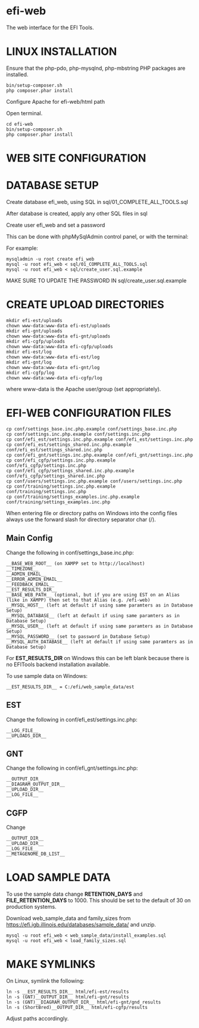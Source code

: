 # efi-web

The web interface for the EFI Tools.


# LINUX INSTALLATION

Ensure that the php-pdo, php-mysqlnd, php-mbstring PHP packages are installed.

    bin/setup-composer.sh
    php composer.phar install

Configure Apache for efi-web/html path

Open terminal.

    cd efi-web
    bin/setup-composer.sh
    php composer.phar install


# WEB SITE CONFIGURATION



# DATABASE SETUP

Create database efi_web, using SQL in sql/01_COMPLETE_ALL_TOOLS.sql

After database is created, apply any other SQL files in sql

Create user efi_web and set a password

This can be done with phpMySqlAdmin control panel, or with the terminal:

For example:

    mysqladmin -u root create efi_web
    mysql -u root efi_web < sql/01_COMPLETE_ALL_TOOLS.sql
    mysql -u root efi_web < sql/create_user.sql.example

MAKE SURE TO UPDATE THE PASSWORD IN sql/create_user.sql.example


# CREATE UPLOAD DIRECTORIES

    mkdir efi-est/uploads
    chown www-data:www-data efi-est/uploads
    mkdir efi-gnt/uploads
    chown www-data:www-data efi-gnt/uploads
    mkdir efi-cgfp/uploads
    chown www-data:www-data efi-cgfp/uploads
    mkdir efi-est/log
    chown www-data:www-data efi-est/log
    mkdir efi-gnt/log
    chown www-data:www-data efi-gnt/log
    mkdir efi-cgfp/log
    chown www-data:www-data efi-cgfp/log

where www-data is the Apache user/group (set appropriately).


# EFI-WEB CONFIGURATION FILES

    cp conf/settings_base.inc.php.example conf/settings_base.inc.php
    cp conf/settings.inc.php.example conf/settings.inc.php
    cp conf/efi_est/settings.inc.php.example conf/efi_est/settings.inc.php
    cp conf/efi_est/settings_shared.inc.php.example conf/efi_est/settings_shared.inc.php
    cp conf/efi_gnt/settings.inc.php.example conf/efi_gnt/settings.inc.php
    cp conf/efi_cgfp/settings.inc.php.example conf/efi_cgfp/settings.inc.php
    cp conf/efi_cgfp/settings_shared.inc.php.example conf/efi_cgfp/settings_shared.inc.php
    cp conf/users/settings.inc.php.example conf/users/settings.inc.php
    cp conf/training/settings.inc.php.example conf/training/settings.inc.php
    cp conf/training/settings_examples.inc.php.example conf/training/settings_examples.inc.php

When entering file or directory paths on Windows into the config files always use the forward slash for directory separator char (/).

## Main Config

Change the following in conf/settings_base.inc.php:

    __BASE_WEB_ROOT__ (on XAMPP set to http://localhost)
    __TIMEZONE__
    __ADMIN_EMAIL__
    __ERROR_ADMIN_EMAIL__
    __FEEDBACK_EMAIL__
    __EST_RESULTS_DIR__
    __BASE_WEB_PATH__ (optional, but if you are using EST on an Alias (like in XAMPP) then set to that Alias (e.g. /efi-web)
    __MYSQL_HOST__ (left at default if using same paramters as in Database Setup)
    __MYSQL_DATABASE__ (left at default if using same paramters as in Database Setup)
    __MYSQL_USER__ (left at default if using same paramters as in Database Setup)
    __MYSQL_PASSWORD__ (set to password in Database Setup)
    __MYSQL_AUTH_DATABASE__ (left at default if using same paramters as in Database Setup)

For __EST_RESULTS_DIR__ on Windows this can be left blank because there is no EFITools backend installation available.

To use sample data on Windows:

    __EST_RESULTS_DIR__ = C:/efi/web_sample_data/est

## EST

Change the following in conf/efi_est/settings.inc.php:

    __LOG_FILE__
    __UPLOADS_DIR__

## GNT

Change the following in conf/efi_gnt/settings.inc.php:

    __OUTPUT_DIR__
    __DIAGRAM_OUTPUT_DIR__
    __UPLOAD_DIR__
    __LOG_FILE__

## CGFP

Change

    __OUTPUT_DIR__
    __UPLOAD_DIR__
    __LOG_FILE__
    __METAGENOME_DB_LIST__


# LOAD SAMPLE DATA

To use the sample data change __RETENTION_DAYS__ and __FILE_RETENTION_DAYS__ to 1000.  This should be set to the default of 30 on production systems.

Download web_sample_data and family_sizes from https://efi.igb.illinois.edu/databases/sample_data/ and unzip.

    mysql -u root efi_web < web_sample_data/install_examples.sql
    mysql -u root efi_web < load_family_sizes.sql


# MAKE SYMLINKS

On Linux, symlink the following:

    ln -s __EST_RESULTS_DIR__ html/efi-est/results
    ln -s (GNT)__OUTPUT_DIR__ html/efi-gnt/results
    ln -s (GNT)__DIAGRAM_OUTPUT_DIR__ html/efi-gnt/gnd_results
    ln -s (ShortBred)__OUTPUT_DIR__ html/efi-cgfp/results

Adjust paths accordingly.

